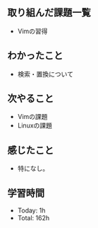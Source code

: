 ## 取り組んだ課題一覧
- Vimの習得
## わかったこと
- 検索・置換について
## 次やること
- Vimの課題
- Linuxの課題
## 感じたこと
- 特になし。
## 学習時間
- Today: 1h
- Total: 162h

<!--```toggl
LIST
FROM 2024-04-10 TO 2024-04-10
INCLUDE PROJECTS "HappinessChain", "Self-Study"
```-->
<!--```toggl
SUMMARY
FROM 2024-01-01 TO 2024-04-10
INCLUDE PROJECTS "HappinessChain", "Self-Study"
```-->

